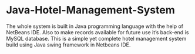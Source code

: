 # Java-Hotel-Management-System
The whole system is built in Java programming language with the help of NetBeans IDE. 
Also to make records available for future use it’s back-end is MySQL database. 
This is a simple yet complete hotel management system build using Java swing framework in Netbeans IDE. 
